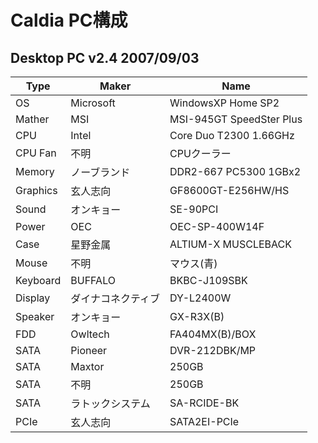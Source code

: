# Caldia PC構成

## Desktop PC v2.4 2007/09/03

|Type|Maker|Name|
|----|----|----|
|OS|Microsoft|WindowsXP Home SP2|
|Mather|MSI|MSI-945GT SpeedSter Plus|
|CPU|Intel|Core Duo T2300 1.66GHz|
|CPU Fan|不明|CPUクーラー|
|Memory|ノーブランド|DDR2-667 PC5300 1GBx2|
|Graphics|玄人志向|GF8600GT-E256HW/HS|
|Sound|オンキョー|SE-90PCI|
|Power|OEC|OEC-SP-400W14F|
|Case|星野金属|ALTIUM-X MUSCLEBACK|
|Mouse|不明|マウス(青)|
|Keyboard|BUFFALO|BKBC-J109SBK|
|Display|ダイナコネクティブ|DY-L2400W|
|Speaker|オンキョー|GX-R3X(B)|
|FDD|Owltech|FA404MX(B)/BOX|
|SATA|Pioneer|DVR-212DBK/MP|
|SATA|Maxtor|250GB|
|SATA|不明|250GB|
|SATA|ラトックシステム|SA-RCIDE-BK|
|PCIe|玄人志向|SATA2EI-PCIe|
